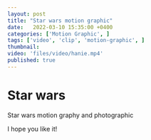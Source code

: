 ```yaml
---
layout: post
title: "Star wars motion graphic"
date:   2022-03-10 15:35:00 +0400
categories: ['Motion Graphic', ]
tags: ['video', 'clip', 'motion-graphic', ]
thumbnail: 
video: 'files/video/hanie.mp4'
published: true
---
```

# Star wars

Star wars motion graphy and photographic

I hope you like it!
